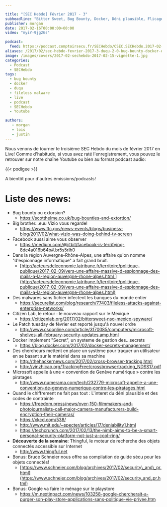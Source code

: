 ```yaml
---

title: "[SEC Hebdo] Février 2017 - 3"
subheadline: "Bitter Sweet, Bug Bounty, Docker, Déni plausible, Flicage hardware, Fileless malware, etc."
publisher: morgan
date: 2017-02-16T00:00:00+00:00
video: "myiY-9jg2Gs"

podcast:
  feed: https://podcast.comptoirsecu.fr/SECHebdo/CSEC.SECHebdo.2017-02-15.mp3
aliases: /2017/02/sec-hebdo-fevrier-2017-3-duqu-2-0-bug-bounty-docker-deni-plausible-flicage-hardware-fileless-malware-etc/
image: /images/covers/2017-02-sechebdo-2017-02-15-vignette-1.jpg
categories:
  - Podcast
  - SECHebdo
tags:
  - bug bounty
  - docker
  - duqu
  - fileless malware
  - live
  - podcast
  - SECHebdo
  - Youtube

authors:
   - morgan
   - lois
   - justin
---
```



Nous venons de tourner le troisième SEC Hebdo du mois de février 2017 en Live! Comme d'habitude, si vous avez raté l'enregistrement, vous pouvez le retrouver sur notre chaîne Youtube ou bien au format podcast audio:

{{< podigee >}}

A bientôt pour d'autres émissions/podcasts!

# Liste des news:

  * Bug bounty ou extorsion?
      * <https://scotthelme.co.uk/bug-bounties-and-extortion/>
  * Big brother...euu Vizio vous regarde!
      * <https://www.ftc.gov/news-events/blogs/business-blog/2017/02/what-vizio-was-doing-behind-tv-screen>
  * Facebook aussi aime vous observer
      * <https://medium.com/@jitbit/facebook-is-terrifying-8dc4a016b64b#.br5s5rlh0>
  * Dans la région Auvergne-Rhône-Alpes, une affaire qu'on nomme "d'espionnage informatique" a fait grand bruit.
      * [http://acteursdeleconomie.latribune.fr/territoire/politique-publique/2017-02-09/vers-une-affaire-massive-d-espionnage-des-mails-a-la-region-auvergne-rhone-alpes.html ](http://acteursdeleconomie.latribune.fr/territoire/politique-publique/2017-02-09/vers-une-affaire-massive-d-espionnage-des-mails-a-la-region-auvergne-rhone-alpes.html)
  * Des malwares sans fichier infectent les banques du monde entier
      * <https://securelist.com/blog/research/77403/fileless-attacks-against-enterprise-networks/>
  * Citizen Lab, le retour : le nouveau rapport sur le Mexique
      * <https://citizenlab.org/2017/02/bittersweet-nso-mexico-spyware/>
  * Le Patch tuesday de février est reporté jusqu'à nouvel ordre
      * <http://www.csoonline.com/article/3170085/computers/microsoft-shelves-all-february-security-updates.amp.html>
  * Docker implement "Secret", un systeme de gestion des...secrets
      * <https://blog.docker.com/2017/02/docker-secrets-management/>
  * Des chercheurs mettent en place un système pour traquer un utilisateur en se basant sur le matériel dans sa machine
      * <http://thehackernews.com/2017/02/cross-browser-tracking.html>
      * <http://yinzhicao.org/TrackingFree/crossbrowsertracking_NDSS17.pdf>
  * Microsoft appelle à une « convention de Genève numérique » contre les piratages
      * <http://www.numerama.com/tech/232779-microsoft-appelle-a-une-convention-de-geneve-numerique-contre-les-piratages.html>
  * Quand le chiffrement ne fait pas tout : L'interet du déni plausible et des codes de contrainte
      * <https://freedom.press/news/over-150-filmmakers-and-photojournalists-call-major-camera-manufacturers-build-encryption-their-cameras/>
      * <https://xkcd.com/538/>
      * <http://www.mit.edu/~specter/articles/17/deniability1.html>
      * <https://techcrunch.com/2017/02/13/the-nimb-aims-to-be-a-smart-personal-security-platform-not-just-a-cool-ring/>
  * **Découverte de la semaine**: Thingful, le moteur de recherche des objets connectés accessible sur Internet
      * <http://www.thingful.net>
  * Bonus: Bruce Schneier nous offre sa compilation de guide sécu pour les objets connectés!
      * [https://www.schneier.com/blog/archives/2017/02/security\_and\_pr.html](https://www.schneier.com/blog/archives/2017/02/security_and_pr.html)
  * Bonus: Google va faire le ménage sur le playstore
      * <https://m.nextinpact.com/news/103258-google-chercherait-a-purger-son-play-store-applications-sans-politique-vie-privee.htm>
